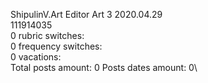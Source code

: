 ShipulinV.Art	Editor Art 3 2020.04.29\
111914035\
0 rubric switches:\
0 frequency switches:\
0 vacations:\
Total posts amount: 0	Posts dates amount: 0\
